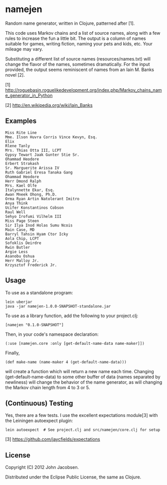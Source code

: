 # namejen

Random name generator, written in Clojure, patterned after [1].

This code uses Markov chains and a list of source names, along with a
few rules to increase the fun a little bit.  The output is a column of
names suitable for games, writing fiction, naming your pets and kids,
etc.  Your mileage may vary.

Substituting a different list of source names (resources/names.txt)
will change the flavor of the names, sometimes dramatically.  For the
input provided, the output seems reminiscent of names from an Iain
M. Banks novel [2].

[1] http://roguebasin.roguelikedevelopment.org/index.php/Markov_chains_name_generator_in_Python

[2] http://en.wikipedia.org/wiki/Iain_Banks

## Examples

    Miss Rite Line
    Mme. Ilson Huvra Corris Vince Kevyn, Esq.
    Elix
    Rlene Tanly
    Mrs. Thias Otta III, LCPT
    Gypsy Tewart Jaak Gunter Stie Sr.
    Ohammad Heodore
    Erbert Strakash
    Sr. Marguerite Arissa IV
    Ruth Gabriel Eresa Tanaka Gang
    Ohammad Heodore
    Herr Dmond Ralph
    Mrs. Kael Olfe
    Italynnette Ekar, Esq.
    Awan Mneek Ohong, Ph.D.
    Orma Ryan Artin Natolerant Imitro
    Anya Think
    Ucifer Konstantinos Cobson
    Raul Well
    Sehyo Irofumi Vilhelm III
    Miss Page Steen
    Sir Ilya Inod Holas Sumu Ncois
    Main Case, MD
    Barryl Tahsin Hyam Ctor Icky
    Aola Chip, LCPT
    Sofoklis Deirdre
    Rwin Butler
    Argie Less
    Asanobu Oshua
    Herr Malloy Jr.
    Krzysztof Frederick Jr.

## Usage

To use as a standalone program:

    lein uberjar
    java -jar namejen-1.0.0-SNAPSHOT-standalone.jar

To use as a library function, add the following to your project.clj:

    [namejen "0.1.0-SNAPSHOT"]

Then, in your code's namespace declaration:

    (:use [namejen.core :only [get-default-name-data name-maker]])

Finally,

    (def make-name (name-maker 4 (get-default-name-data)))

will create a function which will return a new name each time.  Changing
(get-default-name-data) to some other buffer of data (names separated
by newliness) will change the behavior of the name generator, as will
changing the Markov chain length from 4 to 3 or 5.


## (Continuous) Testing

Yes, there are a few tests.  I use the excellent expectations module[3] with the Leiningen autoexpect plugin:

    lein autoexpect  # See project.clj and src/namejen/core.clj for setup

[3] https://github.com/jaycfields/expectations

## License

Copyright (C) 2012 John Jacobsen.

Distributed under the Eclipse Public License, the same as Clojure.
